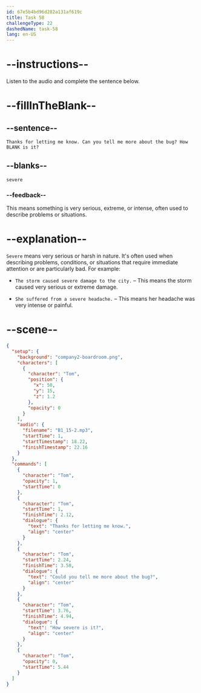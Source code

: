 ```yaml
---
id: 67e5b4bd96d282a131af619c
title: Task 58
challengeType: 22
dashedName: task-58
lang: en-US
---
```


<!-- (Audio) Tom: Thanks for letting me know. Can you tell me more about the bug? How severe is it? -->

# --instructions--

Listen to the audio and complete the sentence below.

# --fillInTheBlank--

## --sentence--

`Thanks for letting me know. Can you tell me more about the bug? How BLANK is it?`

## --blanks--

`severe`

### --feedback--

This means something is very serious, extreme, or intense, often used to describe problems or situations.

# --explanation--

`Severe` means very serious or harsh in nature. It's often used when describing problems, conditions, or situations that require immediate attention or are particularly bad. For example:

- `The storm caused severe damage to the city.` – This means the storm caused very serious or extreme damage.

- `She suffered from a severe headache.` – This means her headache was very intense or painful.

# --scene--

```json
{
  "setup": {
    "background": "company2-boardroom.png",
    "characters": [
      {
        "character": "Tom",
        "position": {
          "x": 50,
          "y": 15,
          "z": 1.2
        },
        "opacity": 0
      }
    ],
    "audio": {
      "filename": "B1_15-2.mp3",
      "startTime": 1,
      "startTimestamp": 18.22,
      "finishTimestamp": 22.16
    }
  },
  "commands": [
    {
      "character": "Tom",
      "opacity": 1,
      "startTime": 0
    },
    {
      "character": "Tom",
      "startTime": 1,
      "finishTime": 2.12,
      "dialogue": {
        "text": "Thanks for letting me know.",
        "align": "center"
      }
    },
    {
      "character": "Tom",
      "startTime": 2.24,
      "finishTime": 3.58,
      "dialogue": {
        "text": "Could you tell me more about the bug?",
        "align": "center"
      }
    },
    {
      "character": "Tom",
      "startTime": 3.76,
      "finishTime": 4.94,
      "dialogue": {
        "text": "How severe is it?",
        "align": "center"
      }
    },
    {
      "character": "Tom",
      "opacity": 0,
      "startTime": 5.44
    }
  ]
}
```
